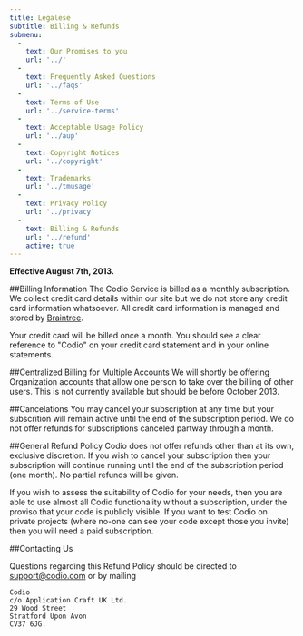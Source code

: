 ```yaml
---
title: Legalese
subtitle: Billing & Refunds
submenu:
  -
    text: Our Promises to you
    url: '../'
  -
    text: Frequently Asked Questions
    url: '../faqs'
  -
    text: Terms of Use
    url: '../service-terms'
  -
    text: Acceptable Usage Policy
    url: '../aup'
  -
    text: Copyright Notices
    url: '../copyright'
  -
    text: Trademarks
    url: '../tmusage'
  -
    text: Privacy Policy
    url: '../privacy'
  -
    text: Billing & Refunds
    url: '../refund'
    active: true    
---
```


**Effective August 7th, 2013.**

##Billing Information
The Codio Service is billed as a monthly subscription. We collect credit card details within our site but we do not store any credit card information whatsoever. All credit card information is managed and stored by [Braintree](https://www.braintreepayments.com/). 

Your credit card will be billed once a month. You should see a clear reference to "Codio" on your credit card statement and in your online statements.

##Centralized Billing for Multiple Accounts
We will shortly be offering Organization accounts that allow one person to take over the billing of other users. This is not currently available but should be before October 2013.

##Cancelations
You may cancel your subscription at any time but your subscrition will remain active until the end of the subscription period. We do not offer refunds for subscriptions canceled partway through a month.

##General Refund Policy
Codio does not offer refunds other than at its own, exclusive discretion. If you wish to cancel your subscription then your subscription will continue running until the end of the subscription period (one month). No partial refunds will be given.

If you wish to assess the suitability of Codio for your needs, then you are able to use almost all Codio functionality without a subscription, under the proviso that your code is publicly visible. If you want to test Codio on private projects (where no-one can see your code except those you invite) then you will need a paid subscription.


##Contacting Us

Questions regarding this Refund Policy should be directed to support@codio.com or by mailing

    Codio
    c/o Application Craft UK Ltd.
    29 Wood Street
    Stratford Upon Avon
    CV37 6JG.